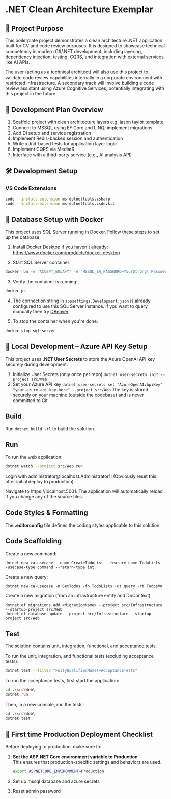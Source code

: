 ﻿# .NET Clean Architecture Exemplar

## 🎯 Project Purpose

This boilerplate project demonstrates a clean architecture .NET application built for CV and code review purposes. It is designed to showcase technical competency in modern C#/.NET development, including layering, dependency injection, testing, CQRS, and integration with external services like AI APIs.

The user (acting as a technical architect) will also use this project to validate code review capabilities internally in a corporate environment with restricted infrastructure. A secondary track will involve building a code review assistant using Azure Cognitive Services, potentially integrating with this project in the future.

## 🧱 Development Plan Overview

1. Scaffold project with clean architecture layers e.g. jason taylor template
2. Connect to MSSQL using EF Core and LINQ; implement migrations
3. Add DI setup and service registration
4. Implement Redis-backed session and authentication
5. Write xUnit-based tests for application layer logic
6. Implement CQRS via MediatR
7. Interface with a third-party service (e.g., AI analysis API)

## 🛠️ Development Setup

### VS Code Extensions
```bash
code --install-extension ms-dotnettools.csharp
code --install-extension ms-dotnettools.csdevkit
```

## 🐳 Database Setup with Docker

This project uses SQL Server running in Docker. Follow these steps to set up the database:

1. Install Docker Desktop if you haven't already: https://www.docker.com/products/docker-desktop

2. Start SQL Server container:
```bash
docker run -e "ACCEPT_EULA=Y" -e "MSSQL_SA_PASSWORD=YourStrong\!Passw0rd" -p 1433:1433 --name sql_server --hostname sql_server -d mcr.microsoft.com/mssql/server:2022-latest
```

3. Verify the container is running:
```bash
docker ps
```

4. The connection string in `appsettings.Development.json` is already configured to use this SQL Server instance. If you want to query manually then try [DBeaver](https://dbeaver.io/download/)

5. To stop the container when you're done:
```bash
docker stop sql_server
```

## 🔐 Local Development – Azure API Key Setup
This project uses **.NET User Secrets** to store the Azure OpenAI API key securely during development.
1. Initialize User Secrets (only once per repo) 
`dotnet user-secrets init --project src/Web` 
2. Set your Azure API key 
`dotnet user-secrets set "AzureOpenAI:ApiKey" "your-azure-api-key-here" --project src/Web` 
The key is stored securely on your machine (outside the codebase) and is never committed to Git 

## Build
Run `dotnet build -tl` to build the solution.

## Run
To run the web application:
```bash
dotnet watch --project src/Web run
```
Login with administrator@localhost:Administrator1!
(Obviously reset this after initial deploy to production)

Navigate to https://localhost:5001. The application will automatically reload if you change any of the source files.

## Code Styles & Formatting
The **.editorconfig** file defines the coding styles applicable to this solution.

## Code Scaffolding

Create a new command:
```
dotnet new ca-usecase --name CreateTodoList --feature-name TodoLists --usecase-type command --return-type int
```

Create a new query:
```
dotnet new ca-usecase -n GetTodos -fn TodoLists -ut query -rt TodosVm
```

Create a new migration (from an infrastructure entity and DbContext)
```
dotnet ef migrations add <MigrationName> --project src/Infrastructure --startup-project src/Web
dotnet ef database update --project src/Infrastructure --startup-project src/Web
```



## Test

The solution contains unit, integration, functional, and acceptance tests.

To run the unit, integration, and functional tests (excluding acceptance tests):
```bash
dotnet test --filter "FullyQualifiedName!~AcceptanceTests"
```

To run the acceptance tests, first start the application:

```bash
cd .\src\Web\
dotnet run
```

Then, in a new console, run the tests:
```bash
cd .\src\Web\
dotnet test
```

## 🚀 First time Production Deployment Checklist

Before deploying to production, make sure to:

1. **Set the ASP.NET Core environment variable to Production**  
   This ensures that production-specific settings and behaviors are used.

   ```bash
   export ASPNETCORE_ENVIRONMENT=Production

2. Set up mssql database and azure secrets
3. Reset admin password